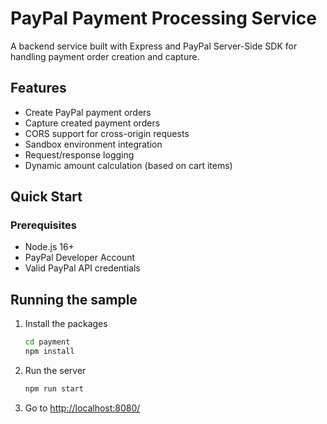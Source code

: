 # PayPal Payment Processing Service

A backend service built with Express and PayPal Server-Side SDK for handling payment order creation and capture.

## Features

- Create PayPal payment orders
- Capture created payment orders
- CORS support for cross-origin requests
- Sandbox environment integration
- Request/response logging
- Dynamic amount calculation (based on cart items)

## Quick Start

### Prerequisites

- Node.js 16+
- PayPal Developer Account
- Valid PayPal API credentials





## Running the sample


1. Install the packages

   ```bash
   cd payment
   npm install
   ```

2. Run the server

   ```bash
   npm run start
   ```

3. Go to [http://localhost:8080/](http://localhost:8080/)
